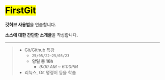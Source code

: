 # <mark>FirstGit</mark>

**깃허브 사용법**을 연습합니다.

**소스에 대한 간단한 소개글**을 작성합니다.

 
---
>- Git/Github 특강
>   - `25/05/22~25/05/23`
>   - **양일 총 16h**
>       - *9:00 AM ~ 6:00PM*
>- 리눅스, Git 명령어 등을 학습
